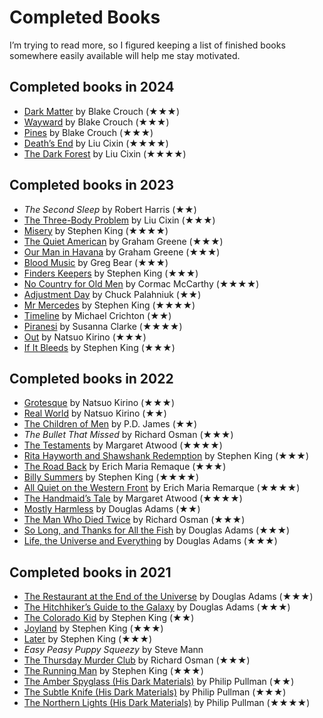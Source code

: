 <!---
  # This file is distributed under the Creative Commons Attribution 4.0
  # International License. To view a copy of this license, please visit
  # <http://creativecommons.org/licenses/by/4.0/>.

  collections:
    - 'notes'
    - 'reading'
  git: '$Metadata$'
  twigTemplate: .templates/base-note.html.twig
--->

Completed Books
===============

I’m trying to read more, so I figured keeping a list of finished books
somewhere easily available will help me stay motivated.


## Completed books in 2024

-   [Dark Matter][] by Blake Crouch (★★★)
-   [Wayward][] by Blake Crouch (★★★)
-   [Pines][Wayward] by Blake Crouch (★★★)
-   [Death’s End][] by Liu Cixin (★★★★)
-   [The Dark Forest][] by Liu Cixin (★★★★)

  [Dark Matter]: <https://en.wikipedia.org/wiki/Dark_Matter_(Crouch_novel)>
  [Wayward]: <https://en.wikipedia.org/wiki/The_Wayward_Pines_Trilogy>
  [Death’s End]: <https://en.wikipedia.org/wiki/Death%27s_End>
  [The Dark Forest]: <https://en.wikipedia.org/wiki/The_Dark_Forest>


## Completed books in 2023

-   *The Second Sleep* by Robert Harris (★★)
-   [The Three-Body Problem][] by Liu Cixin (★★★)
-   [Misery][] by Stephen King (★★★★)
-   [The Quiet American][] by Graham Greene (★★★)
-   [Our Man in Havana][] by Graham Greene (★★★)
-   [Blood Music][] by Greg Bear (★★★)
-   [Finders Keepers][] by Stephen King (★★★)
-   [No Country for Old Men][] by Cormac McCarthy (★★★★)
-   [Adjustment Day][] by Chuck Palahniuk (★★)
-   [Mr Mercedes][] by Stephen King (★★★★)
-   [Timeline][] by Michael Crichton (★★)
-   [Piranesi][] by Susanna Clarke (★★★★)
-   [Out][] by Natsuo Kirino (★★★)
-   [If It Bleeds][] by Stephen King (★★★)

  [The Three-Body Problem]: <https://en.wikipedia.org/wiki/The_Three-Body_Problem_(novel)>
  [Misery]: <https://en.wikipedia.org/wiki/Misery_(novel)>
  [The Quiet American]: <https://en.wikipedia.org/wiki/The_Quiet_American>
  [Our Man in Havana]: <https://en.wikipedia.org/wiki/Our_Man_in_Havana>
  [Blood Music]: <https://en.wikipedia.org/wiki/Blood_Music_(novel)>
  [Finders Keepers]: <https://en.wikipedia.org/wiki/Finders_Keepers_(King_novel)>
  [No Country for Old Men]: <https://en.wikipedia.org/wiki/No_Country_for_Old_Men_(novel)>
  [Adjustment Day]: <https://en.wikipedia.org/wiki/Adjustment_Day>
  [Mr Mercedes]: <https://en.wikipedia.org/wiki/Mr._Mercedes>
  [Timeline]: <https://en.wikipedia.org/wiki/Timeline_(novel)>
  [Piranesi]: <https://en.wikipedia.org/wiki/Piranesi_(novel)>
  [Out]: <https://en.wikipedia.org/wiki/Out_(novel)>
  [If It Bleeds]: <https://en.wikipedia.org/wiki/If_It_Bleeds>


## Completed books in 2022

-   [Grotesque][] by Natsuo Kirino (★★★)
-   [Real World][] by Natsuo Kirino (★★)
-   [The Children of Men][] by P.D. James (★★)
-   *The Bullet That Missed* by Richard Osman (★★★)
-   [The Testaments][] by Margaret Atwood (★★★★)
-   [Rita Hayworth and Shawshank Redemption][] by Stephen King (★★★)
-   [The Road Back][] by Erich Maria Remaque (★★★)
-   [Billy Summers][] by Stephen King (★★★★)
-   [All Quiet on the Western Front][] by Erich Maria Remarque (★★★★)
-   [The Handmaid’s Tale][] by Margaret Atwood (★★★★)
-   [Mostly Harmless][] by Douglas Adams (★★)
-   [The Man Who Died Twice][] by Richard Osman (★★★)
-   [So Long, and Thanks for All the Fish][] by Douglas Adams (★★★)
-   [Life, the Universe and Everything][] by Douglas Adams (★★★)

  [Grotesque]: <https://en.wikipedia.org/wiki/Grotesque_(novel)>
  [Real World]: <https://en.wikipedia.org/wiki/Real_World_(novel)>
  [The Children of Men]: <https://en.wikipedia.org/wiki/The_Children_of_Men>
  [The Testaments]: <https://en.wikipedia.org/wiki/The_Testaments>
  [Rita Hayworth and Shawshank Redemption]: <https://en.wikipedia.org/wiki/Rita_Hayworth_and_Shawshank_Redemption>
  [The Road Back]: <https://en.wikipedia.org/wiki/The_Road_Back>
  [Billy Summers]: <https://en.wikipedia.org/wiki/Billy_Summers>
  [All Quiet on the Western Front]: <https://en.wikipedia.org/wiki/All_Quiet_on_the_Western_Front>
  [The Handmaid’s Tale]: <https://en.wikipedia.org/wiki/The_Handmaid's_Tale>
  [Mostly Harmless]: <https://en.wikipedia.org/wiki/Mostly_Harmless>
  [The Man Who Died Twice]: <https://en.wikipedia.org/wiki/The_Man_Who_Died_Twice_(novel)>
  [So Long, and Thanks for All the Fish]: <https://en.wikipedia.org/wiki/So_Long,_and_Thanks_for_All_the_Fish>
  [Life, the Universe and Everything]: <https://en.wikipedia.org/wiki/Life,_the_Universe_and_Everything>


## Completed books in 2021

-   [The Restaurant at the End of the Universe][] by Douglas Adams (★★★)
-   [The Hitchhiker’s Guide to the Galaxy][] by Douglas Adams (★★★)
-   [The Colorado Kid][] by Stephen King (★★)
-   [Joyland][] by Stephen King (★★★)
-   [Later][] by Stephen King (★★★)
-   *Easy Peasy Puppy Squeezy* by Steve Mann
-   [The Thursday Murder Club][] by Richard Osman (★★★)
-   [The Running Man][] by Stephen King (★★★)
-   [The Amber Spyglass (His Dark Materials)][] by Philip Pullman (★★)
-   [The Subtle Knife (His Dark Materials)][] by Philip Pullman (★★★)
-   [The Northern Lights (His Dark Materials)][] by Philip Pullman
    (★★★★)

  [The Restaurant at the End of the Universe]: <https://en.wikipedia.org/wiki/The_Restaurant_at_the_End_of_the_Universe>
  [The Hitchhiker’s Guide to the Galaxy]: <https://en.wikipedia.org/wiki/The_Hitchhiker%27s_Guide_to_the_Galaxy_(novel)>
  [The Colorado Kid]: <https://en.wikipedia.org/wiki/The_Colorado_Kid>
  [Joyland]: <https://en.wikipedia.org/wiki/Joyland_(King_novel)>
  [Later]: <https://en.wikipedia.org/wiki/Later_(novel)>
  [The Thursday Murder Club]: <https://en.wikipedia.org/wiki/The_Thursday_Murder_Club>
  [The Running Man]: <https://en.wikipedia.org/wiki/The_Running_Man_(novel)>
  [The Amber Spyglass (His Dark Materials)]: <https://en.wikipedia.org/wiki/The_Amber_Spyglass>
  [The Subtle Knife (His Dark Materials)]: <https://en.wikipedia.org/wiki/The_Subtle_Knife>
  [The Northern Lights (His Dark Materials)]: <https://en.wikipedia.org/wiki/Northern_Lights_(Pullman_novel)>
